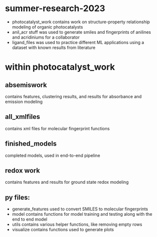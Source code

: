 # summer-research-2023
* photocatalyst_work contains work on structure-property relationship modeling of organic photocatalysts
* anil_acr stuff was used to generate smiles and fingerprints of anilines and acridiniums for a collaborator
* ligand_files was used to practice different ML applications using a dataset with known results from literature

# within photocatalyst_work

## absemiswork
contains features, clustering results, and results for absorbance and emission modeling

## all_xmlfiles
contains xml files for molecular fingerprint functions

## finished_models
completed models, used in end-to-end pipeline

## redox work
contains features and results for ground state redox modeling

## py files:
* generate_features used to convert SMILES to molecular fingerprints
* model contains functions for model training and testing along with the end to end model
* utils contains various helper functions, like removing empty rows
* visualize contains functions used to generate plots